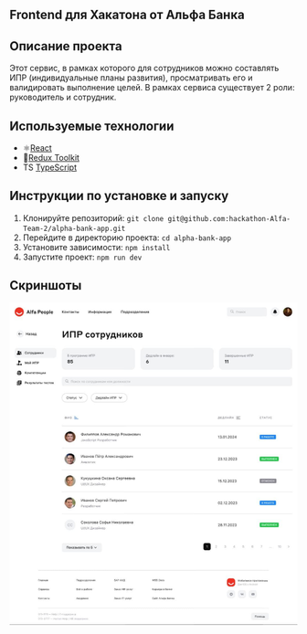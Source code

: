 ## Frontend для Хакатона от Альфа Банка

## Описание проекта

Этот сервис, в рамках которого для сотрудников можно составлять ИПР (индивидуальные планы развития), просматривать его и валидировать выполнение целей. В рамках сервиса существует 2 роли: руководитель и сотрудник.

## Используемые технологии

- ⚛️[React](https://ru.reactjs.org/)
- 🔧[Redux Toolkit](https://redux-toolkit.js.org/)
- TS [TypeScript](https://www.typescriptlang.org/)

## Инструкции по установке и запуску

1. Клонируйте репозиторий: `git clone git@github.com:hackathon-Alfa-Team-2/alpha-bank-app.git`
2. Перейдите в директорию проекта: `cd alpha-bank-app`
3. Установите зависимости: `npm install`
4. Запустите проект: `npm run dev`

## Скриншоты

![Screenshot 1](./src/assets/screen.jpg)

